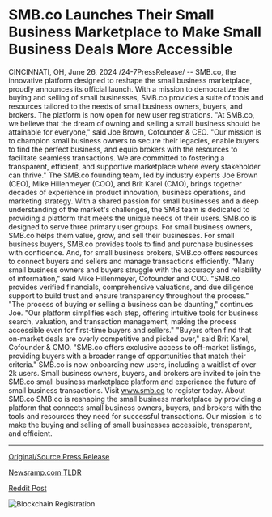 # SMB.co Launches Their Small Business Marketplace to Make Small Business Deals More Accessible

CINCINNATI, OH, June 26, 2024 /24-7PressRelease/ -- SMB.co, the innovative platform designed to reshape the small business marketplace, proudly announces its official launch. With a mission to democratize the buying and selling of small businesses, SMB.co provides a suite of tools and resources tailored to the needs of small business owners, buyers, and brokers. The platform is now open for new user registrations.  "At SMB.co, we believe that the dream of owning and selling a small business should be attainable for everyone," said Joe Brown, Cofounder & CEO. "Our mission is to champion small business owners to secure their legacies, enable buyers to find the perfect business, and equip brokers with the resources to facilitate seamless transactions. We are committed to fostering a transparent, efficient, and supportive marketplace where every stakeholder can thrive."  The SMB.co founding team, led by industry experts Joe Brown (CEO), Mike Hillenmeyer (COO), and Brit Karel (CMO), brings together decades of experience in product innovation, business operations, and marketing strategy. With a shared passion for small businesses and a deep understanding of the market's challenges, the SMB team is dedicated to providing a platform that meets the unique needs of their users.  SMB.co is designed to serve three primary user groups. For small business owners, SMB.co helps them value, grow, and sell their businesses. For small business buyers, SMB.co provides tools to find and purchase businesses with confidence. And, for small business brokers, SMB.co offers resources to connect buyers and sellers and manage transactions efficiently.  "Many small business owners and buyers struggle with the accuracy and reliability of information," said Mike Hillenmeyer, Cofounder and COO. "SMB.co provides verified financials, comprehensive valuations, and due diligence support to build trust and ensure transparency throughout the process."  "The process of buying or selling a business can be daunting," continues Joe. "Our platform simplifies each step, offering intuitive tools for business search, valuation, and transaction management, making the process accessible even for first-time buyers and sellers."  "Buyers often find that on-market deals are overly competitive and picked over," said Brit Karel, Cofounder & CMO. "SMB.co offers exclusive access to off-market listings, providing buyers with a broader range of opportunities that match their criteria."  SMB.co is now onboarding new users, including a waitlist of over 2k users. Small business owners, buyers, and brokers are invited to join the SMB.co small business marketplace platform and experience the future of small business transactions.   Visit www.smb.co to register today.  About SMB.co SMB.co is reshaping the small business marketplace by providing a platform that connects small business owners, buyers, and brokers with the tools and resources they need for successful transactions. Our mission is to make the buying and selling of small businesses accessible, transparent, and efficient. 

---

[Original/Source Press Release](https://www.24-7pressrelease.com/press-release/511993/smbco-launches-their-small-business-marketplace-to-make-small-business-deals-more-accessible)
                    

[Newsramp.com TLDR](None) 



[Reddit Post](https://www.reddit.com/r/StartupBusinessNews/comments/1dosm4l/smbco_launches_to_reshape_small_business/) 



![Blockchain Registration](https://cdn.newsramp.app/24-7PressRelease/qrcode/246/26/tileJA1B.webp)